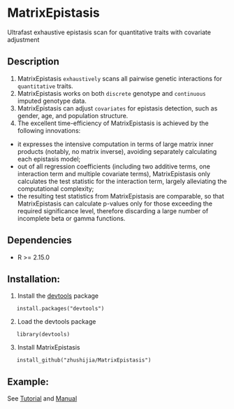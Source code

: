 # MatrixEpistasis
Ultrafast exhaustive epistasis scan for quantitative traits with covariate adjustment

## Description
1. MatrixEpistasis `exhaustively` scans all pairwise genetic interactions for `quantitative` traits. 
2. MatrixEpistasis works on both `discrete` genotype and `continuous` imputed genotype data. 
3. MatrixEpistasis can adjust `covariates` for epistasis detection, such as gender, age, and population structure. 
4. The excellent time-efficiency of MatrixEpistasis is achieved by the following innovations: 
-    it expresses the intensive computation in terms of large matrix inner products (notably, no matrix inverse), avoiding separately calculating each epistasis model; 
-    out of all regression coefficients (including two additive terms, one interaction term and multiple covariate terms), MatrixEpistasis only calculates the test statistic for the interaction term, largely alleviating the computational complexity;
-    the resulting test statistics from MatrixEpistasis are comparable, so that MatrixEpistasis can calculate p-values only for those exceeding the required significance level, therefore discarding a large number of incomplete beta or gamma functions.

## Dependencies
-  R >= 2.15.0

## Installation:
1. Install the [devtools](https://github.com/hadley/devtools) package
```
   install.packages("devtools")
```
2. Load the devtools package
```
   library(devtools)
```
3. Install MatrixEpistasis
```
   install_github("zhushijia/MatrixEpistasis")
```

## Example:
   See [Tutorial](https://github.com/fanglab/MatrixEpistasis/blob/master/vignettes/MatrixEpistasis_tutorial.Rmd)
   and [Manual](https://github.com/fanglab/MatrixEpistasis/blob/master/vignettes/MatrixEpistasis-manual.pdf)

